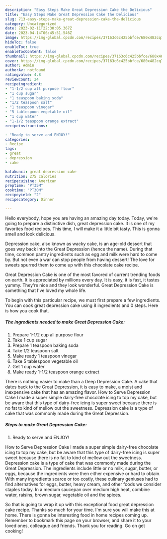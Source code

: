 ```yaml
---
description: "Easy Steps Make Great Depression Cake the Delicious"
title: "Easy Steps Make Great Depression Cake the Delicious"
slug: 713-easy-steps-make-great-depression-cake-the-delicious
category: Uncategorized
date: 2023-02-11T22:30:05.367Z
date: 2023-04-14T06:45:51.546Z
image: https://img-global.cpcdn.com/recipes/37163c6c425bbfce/680x482cq70/great-depression-cake-recipe-main-photo.jpg
hideToc: false
enableToc: true
enableTocContent: false
thumbnail: https://img-global.cpcdn.com/recipes/37163c6c425bbfce/680x482cq70/great-depression-cake-recipe-main-photo.jpg
cover: https://img-global.cpcdn.com/recipes/37163c6c425bbfce/680x482cq70/great-depression-cake-recipe-main-photo.jpg
author: Admin
authorAv: notfound
ratingvalue: 4.8
reviewcount: 24
recipeingredient:
- "1-1/2 cup all purpose flour"
- "1 cup sugar"
- "1 teaspoon baking soda"
- "1/2 teaspoon salt"
- "1 teaspoon vinegar"
- "5 tablespoon vegetable oil"
- "1 cup water"
- "1-1/2 teaspoon orange extract"
recipeinstructions:

- "Ready to serve and ENJOY!"
categories:
- Recipe
tags:
- great
- depression
- cake

katakunci: great depression cake 
nutrition: 275 calories
recipecuisine: American
preptime: "PT35M"
cooktime: "PT30M"
recipeyield: "2"
recipecategory: Dinner

---
```



Hello everybody, hope you are having an amazing day today. Today, we're going to prepare a distinctive dish, great depression cake. It is one of my favorites food recipes. This time, I will make it a little bit tasty. This is gonna smell and look delicious.

Depression cake, also known as wacky cake, is an age-old dessert that goes way back into the Great Depression (hence the name). During that time, common pantry ingredients such as egg and milk were hard to come by. But not even a war can stop people from having dessert! The love for sweets spurred them to come up with this chocolate cake recipe.

Great Depression Cake is one of the most favored of current trending foods on earth. It is appreciated by millions every day. It is easy, it is fast, it tastes yummy. They're nice and they look wonderful. Great Depression Cake is something that I've loved my whole life.


To begin with this particular recipe, we must first prepare a few ingredients. You can cook great depression cake using 8 ingredients and 0 steps. Here is how you cook that.

<!--inarticleads1-->

##### The ingredients needed to make Great Depression Cake:

1. Prepare 1-1/2 cup all purpose flour
1. Take 1 cup sugar
1. Prepare 1 teaspoon baking soda
1. Take 1/2 teaspoon salt
1. Make ready 1 teaspoon vinegar
1. Take 5 tablespoon vegetable oil
1. Get 1 cup water
1. Make ready 1-1/2 teaspoon orange extract


There is nothing easier to make than a Deep Depression Cake. A cake that dates back to the Great Depression, it is easy to make, a moist and inexpensive cake that has an amazing flavor. How to Serve Depression Cake I made a super simple dairy-free chocolate icing to top my cake, but be aware that this type of dairy-free icing is super sweet because there is no fat to kind of mellow out the sweetness. Depression cake is a type of cake that was commonly made during the Great Depression. 

<!--inarticleads2-->

##### Steps to make Great Depression Cake:


1. Ready to serve and ENJOY!

How to Serve Depression Cake I made a super simple dairy-free chocolate icing to top my cake, but be aware that this type of dairy-free icing is super sweet because there is no fat to kind of mellow out the sweetness. Depression cake is a type of cake that was commonly made during the Great Depression. The ingredients include little or no milk, sugar, butter, or eggs, because the ingredients were then either expensive or hard to obtain. With many ingredients scarce or too costly, these culinary geniuses had to find alternatives for eggs, butter, heavy cream, and other foods we consider staples today. In a medium saucepan over medium high heat, combine water, raisins, brown sugar, vegetable oil and the spices. 

So that is going to wrap it up with this exceptional food great depression cake recipe. Thanks so much for your time. I'm sure you will make this at home. There is gonna be interesting food in home recipes coming up. Remember to bookmark this page on your browser, and share it to your loved ones, colleague and friends. Thank you for reading. Go on get cooking!
